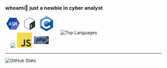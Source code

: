 ### whoami👋 just a newbie in cyber analyst 

<!-- <img src="https://github.com/usagi143/usagi143/blob/main/src/cinnamoroll.png?raw=true" height="50"/> -->

<div align="center">
  <div style="display: flex; align-items: center; gap: 20px;">
    <div>
      <div>
        <img src="https://github.com/usagi143/usagi143/blob/main/src/icons8-assembly-96.png?raw=true" height="50"/>
        <img src="https://github.com/usagi143/usagi143/blob/main/src/bash-scripting.svg?raw=true" height="50"/>
        <img src="https://github.com/usagi143/usagi143/blob/main/src/c-original.svg?raw=true" height="50"/>
      </div>
      <div>
        <img src = 'https://github.com/MarikIshtar007/MarikIshtar007/blob/master/images/python2.png' height='50'/> 
        <img src="https://github.com/usagi143/usagi143/blob/main/src/js.svg?raw=true" height="50"/>
        <img src="https://github.com/usagi143/usagi143/blob/main/src/php.svg?raw=true" height="50"/>
      </div>
    </div>
    <img src="https://github-readme-stats.vercel.app/api/top-langs/?username=usagi143&layout=compact&theme=radical" alt="Top Languages"/>
  </div>
</div>

<hr>

<div class="stats" >
  <img src="https://github-readme-stats.vercel.app/api?username=usagi143&show_icons=true&theme=radical" alt="GitHub Stats"/>
</div>


  <!--  e.g. dark, radical, merko, gruvbox, tokyonight, onedark, cobalt, synthwave, highcontrast, dracula). -->
